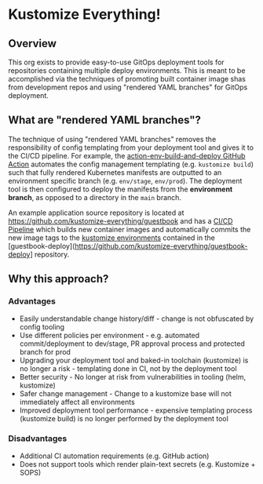 # Kustomize Everything!

## Overview

This org exists to provide easy-to-use GitOps deployment tools for repositories containing multiple deploy environments. This is meant to be accomplished via the techniques of promoting built container image shas from development repos and using "rendered YAML branches" for GitOps deployment.

## What are "rendered YAML branches"?

The technique of using "rendered YAML branches" removes the responsibility of config templating from your deployment tool and gives it to the CI/CD pipeline. For example, the [action-env-build-and-deploy GitHub Action](https://github.com/kustomize-everything/guestbook-deploy/blob/main/.github/workflows/render-manifests.yml) automates the config management templating (e.g. `kustomize build`) such that fully rendered Kubernetes manifests are outputted to an environment specific branch (e.g. `env/stage`, `env/prod`). The deployment tool is then configured to deploy the manifests from the **environment branch**, as opposed to a directory in the `main` branch.

An example application source repository is located at https://github.com/kustomize-everything/guestbook and has a [CI/CD Pipeline](https://github.com/kustomize-everything/guestbook/blob/main/.github/workflows/ci-cd.yml) which builds new container images and automatically commits the new image tags to the [kustomize environments](https://github.com/kustomize-everything/guestbook-deploy/tree/main/env) contained in the [guestbook-deploy](https://github.com/kustomize-everything/guestbook-deploy] repository.

## Why this approach?

### Advantages

* Easily understandable change history/diff - change is not obfuscated by config tooling
* Use different policies per environment - e.g. automated commit/deployment to dev/stage, PR approval process and protected branch for prod
* Upgrading your deployment tool and baked-in toolchain (kustomize) is no longer a risk - templating done in CI, not by the deployment tool
* Better security - No longer at risk from vulnerabilities in tooling (helm, kustomize)
* Safer change management - Change to a kustomize base will not immediately affect all environments
* Improved deployment tool performance - expensive templating process (kustomize build) is no longer performed by the deployment tool

### Disadvantages

* Additional CI automation requirements (e.g. GitHub action)
* Does not support tools which render plain-text secrets (e.g. Kustomize + SOPS)
